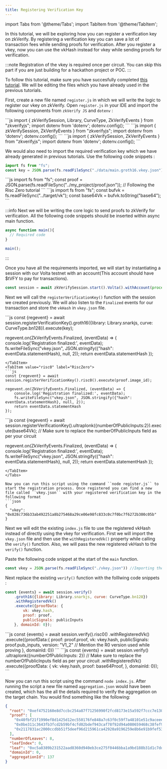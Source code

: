 ```yaml
---
title: Registering Verification Key
---
```


import Tabs from '@theme/Tabs';
import TabItem from '@theme/TabItem';

In this tutorial, we will be exploring how you can register a verification key on zkVerify. By registering a verification key you can save a lot of transaction fees while sending proofs for verification. After you register a vkey, now you can use the vkHash instead for vkey while sending proofs for verification.

:::note
Registration of the vkey is required once per circuit. You can skip this part if you are just building for a hackathon project or POC.
:::

To follow this tutorial, make sure you have succesfully completed [this tutorial](./06-zkverify-js.md). We will be editing the files which you have already used in the previous tutorials.

First, create a new file named ``register.js`` in which we will write the logic to register our vkey on zkVerify. Open ```register.js``` in your IDE and import the following components from ```zkVerify JS``` and ``dotenv`` :

<Tabs groupId="import">
<TabItem value="circom" label="Circom">
```js
import { zkVerifySession, Library, CurveType, ZkVerifyEvents } from "zkverifyjs";
import dotenv from 'dotenv';
dotenv.config();
```
</TabItem>
<TabItem value="r0" label="Risc Zero">
```js
import { zkVerifySession, ZkVerifyEvents } from "zkverifyjs";
import dotenv from 'dotenv';
dotenv.config();
```
</TabItem>
<TabItem value="noir" label="Noir">
```js
import { zkVerifySession, ZkVerifyEvents } from "zkverifyjs";
import dotenv from 'dotenv';
dotenv.config();
```
</TabItem>
</Tabs>

We would also need to import the required verification key which we have already generated in previous tutorials. Use the following code snippets :
<Tabs groupId="import-files">
<TabItem value="circom" label="Circom">
```js
import fs from "fs";
const key = JSON.parse(fs.readFileSync("./data/main.groth16.vkey.json"));
```
</TabItem>
<TabItem value="r0" label="Risc Zero">
```js
import fs from "fs";
const proof = JSON.parse(fs.readFileSync("../my_project/proof.json")); // Following the Risc Zero tutorial
```
</TabItem>
<TabItem value="noir" label="Noir">
```js
import fs from "fs";
const bufvk = fs.readFileSync("../target/vk");
const base64Vk = bufvk.toString("base64");
```
</TabItem>
</Tabs>

:::info
Next we will be writing the core logic to send proofs to zkVerify for verification.
All the following code snippets should be inserted within async main function.
```js
async function main(){
  // Required code
}

main();
```
:::

Once you have all the requirements imported, we will start by instantiating a session with our Volta testnet with an account(This account should have $tVFY to pay for transactions). 
```js
const session = await zkVerifySession.start().Volta().withAccount(process.env.SEED_PHRASE);
```

Next we will call the ``registerVerificationKey()`` function with the session we created previously. We will also listen to the ``Finalized`` events for our transaction and store the ``vkHash`` in ``vkey.json`` file.

<Tabs groupId="register-vkey">
<TabItem value="circom" label="Circom">
```js
const {regevent} = await session.registerVerificationKey().groth16({library: Library.snarkjs, curve: CurveType.bn128}).execute(key);

regevent.on(ZkVerifyEvents.Finalized, (eventData) => {
    console.log('Registration finalized:', eventData);
    fs.writeFileSync("vkey.json", JSON.stringify({"hash": eventData.statementHash}, null, 2));
    return eventData.statementHash
});
```
</TabItem>
<TabItem value="risc0" label="RiscZero">
```js
const {regevent} = await session.registerVerificationKey().risc0().execute(proof.image_id);

regevent.on(ZkVerifyEvents.Finalized, (eventData) => {
    console.log('Registration finalized:', eventData);
    fs.writeFileSync("vkey.json", JSON.stringify({"hash": eventData.statementHash}, null, 2));
    return eventData.statementHash
});
```
</TabItem>
<TabItem value="noir" label="Noir">
```js
const {regevent} = await session.registerVerificationKey().ultraplonk({numberOfPublicInputs:2}).execute(base64Vk); // Make sure to replace the numberOfPublicInputs field as per your circuit

regevent.on(ZkVerifyEvents.Finalized, (eventData) => {
    console.log('Registration finalized:', eventData);
    fs.writeFileSync("vkey.json", JSON.stringify({"hash": eventData.statementHash}, null, 2));
    return eventData.statementHash
});
```
</TabItem>
</Tabs>

Now you can run this script using the command ``node register.js`` to start the registration process. Once registered you can find a new file called ``vkey.json`` with your registered verification key in the following format
```json
{
  "vkey": "0x828c736b33ab492251a8b275468a29ce06e98fc833c0c7f0bc7f6272b300c05b"
}
```

Next we will edit the existing ``index.js`` file to use the registered vkHash instead of directly using the vkey for verification. First we will import the ``vkey.json`` file and then use the ``withRegisteredVk()`` property while calling the ``verify()`` function. Also, we will pass the new registered vkHash to the ``verify()`` function.

Paste the following code snippet at the start of the ``main`` function.
```js
const vkey = JSON.parse(fs.readFileSync("./vkey.json")) //Importing the registered vkhash
```

Next replace the existing ``verify()`` function with the folllwing code snippets :
<Tabs groupId="register-vkey">
<TabItem value="circom" label="Circom">
```js
const {events} = await session.verify()
    .groth16({library: Library.snarkjs, curve: CurveType.bn128})
    .withRegisteredVk()
    .execute({proofData: {
        vk: vkey.hash,
        proof: proof,
        publicSignals: publicInputs
    }, domainId: 0});
```
</TabItem>
<TabItem value="risc0" label="RiscZero">
```js
const {events} = await session.verify().risc0()
    .withRegisteredVk()
    .execute({proofData:{
        proof: proof.proof,
        vk: vkey.hash,
        publicSignals: proof.pub_inputs,
        version: "V1_2" // Mention the R0 version used while proving
    }, domainId: 0})
```
</TabItem>
<TabItem value="noir" label="Noir">
```js
const {events} = await session.verify()
    .ultraplonk({numberOfPublicInputs: 2}) // Make sure to replace the numberOfPublicInputs field as per your circuit 
    .withRegisteredVk() 
    .execute({proofData: {
        vk: vkey.hash,
        proof: base64Proof,
    }, domainId: 0});
```
</TabItem>

</Tabs>

Now you can run this script using the command ``node index.js``. After running the script a new file named ``aggregation.json`` would have been created, which has the all the details required to verify the aggregation on the target chain. You would find something like the following:
```json
{
  "root": "0xef4752160e8d7ccbc254a87f71256990f2fcd8173e15a592f7ccc7e130aa5ab0",
  "proof": [
    "0x40fbf21f1990ef8d1425d12ec550176fe848a7c63f0c59f7a48101e51c9aceee",
    "0x0be311c3643fb3fcd2b59bf4cfd02bdef943caf78f92d94a080659468c38fef9",
    "0x2117831ac2000ccdbb51f5deef96d215961ca42920a9196259e8b6e91b9fef53"
  ],
  "numberOfLeaves": 8,
  "leafIndex": 0,
  "leaf": "0xc5a8389b231522aad8360d940eb3ce275f0446bba1a9bd188b31d1c7dd37f136",
  "domainId": 0,
  "aggregationId": 137
}

```